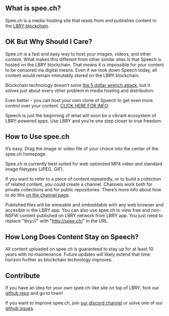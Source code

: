 
## What is spee.ch?

Spee.ch is a media-hosting site that reads from and publishes content to the [LBRY blockchain](http://lbry.io/).

## OK But Why Should I Care?

Spee.ch is a fast and easy way to host your images, videos, and other content. What makes this different from other similar sites is that Speech is hosted on the LBRY blockchain. That means it is impossible for your content to be censored via digital means. Even if we took down Speech today, all content would remain immutably stored on the LBRY blockchain.

Blockchain technology doesn’t solve [the 5 dollar wrench attack](https://xkcd.com/538/), but it solves just about every other problem in media hosting and distribution.

Even better - you can host your own clone of Speech to get even more control over your content. [CLICK HERE FOR INFO](https://github.com/lbryio/spee.ch/blob/master/README.md).

Speech is just the beginning of what will soon be a vibrant ecosystem of LBRY-powered apps. Use LBRY and you’re one step closer to true freedom.

## How to Use spee.ch

It’s easy. Drag the image or video file of your choice into the center of the spee.ch homepage.

Spee.ch is currently best suited for web optimized MP4 video and standard image filetypes (JPEG, GIF). 

If you want to refer to a piece of content repeatedly, or to build a collection of related content, you could create a channel. Channels work both for private collections and for public repositories. There’s more info about how to do this [on the channel page](https://spee.ch/login).

Published files will be wiewable and embeddable with any web browser and accesible in the LBRY app. You can also use spee.ch to view free and non-NSFW content published on LBRY network from LBRY app. You just need to replace "lbry://" with "http://spee.ch/" in the URL.

## How Long Does Content Stay on Speech?

All content uploaded on spee.ch is guaranteed to stay up for at least 10 years with no maintenance. Future updates will likely extend that time horizon further as blockchain technology improves. 

## Contribute

If you have an idea for your own spee.ch-like site on top of LBRY, fork our [github repo](https://github.com/lbryio/spee.ch) and go to town!

If you want to improve spee.ch, join [our discord channel](https://chat.lbry.io/) or solve one of our [github issues](https://github.com/lbryio/spee.ch/issues).
